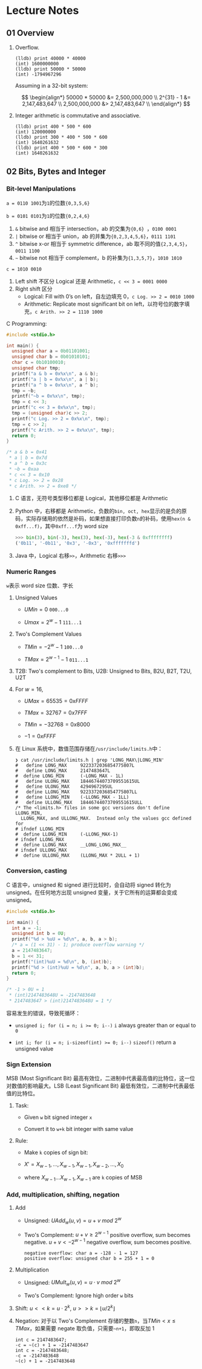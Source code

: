 # Lecture Notes

## 01 Overview

1. Overflow.

    ```shell
    (lldb) print 40000 * 40000
    (int) 1600000000
    (lldb) print 50000 * 50000
    (int) -1794967296
    ```

    Assuming in a 32-bit system:

    $$
    \begin{align*}
      50000 * 50000 &= 2,500,000,000 \\
      2^{31} - 1 &= 2,147,483,647 \\
      2,500,000,000 &> 2,147,483,647 \\
    \end{align*}
    $$

2. Integer arithmetic is commutative and associative.

    ```shell
    (lldb) print 400 * 500 * 600
    (int) 120000000
    (lldb) print 300 * 400 * 500 * 600
    (int) 1640261632
    (lldb) print 400 * 500 * 600 * 300
    (int) 1640261632
    ```

## 02 Bits, Bytes and Integer

### Bit-level Manipulations

`a = 0110 1001`为`1`的位数`{0,3,5,6}`

`b = 0101 0101`为`1`的位数`{0,2,4,6}`

1. `&` bitwise and 相当于 intersection，ab 的交集为`{0,6} `，`0100 0001`
2. `|` bitwise or 相当于 union，ab 的并集为`{0,2,3,4,5,6}`，`0111 1101`
3. `^` bitwise x-or 相当于 symmetric difference，ab 取不同的值`{2,3,4,5}`，`0011 1100`
4. `~` bitwise not 相当于 complement，b 的补集为`{1,3,5,7}`，`1010 1010`

`c = 1010 0010`

1. Left shift 不区分 Logical 还是 Arithmetic，`c << 3 = 0001 0000`
2. Right shift 区分
    - Logical: Fill with 0’s on left，自左边填充 0，`c Log. >> 2 = 0010 1000`
    - Arithmetic: Replicate most significant bit on left，以符号位的数字填充，`c Arith. >> 2 = 1110 1000`

C Programming:

```c
#include <stdio.h>

int main() {
  unsigned char a = 0b01101001;
  unsigned char b = 0b01010101;
  char c = 0b10100010;
  unsigned char tmp;
  printf("a & b = 0x%x\n", a & b);
  printf("a | b = 0x%x\n", a | b);
  printf("a ^ b = 0x%x\n", a ^ b);
  tmp = ~b;
  printf("~b = 0x%x\n", tmp);
  tmp = c << 3;
  printf("c << 3 = 0x%x\n", tmp);
  tmp = (unsigned char)c >> 2;
  printf("c Log. >> 2 = 0x%x\n", tmp);
  tmp = c >> 2;
  printf("c Arith. >> 2 = 0x%x\n", tmp);
  return 0;
}

/* a & b = 0x41
 * a | b = 0x7d
 * a ^ b = 0x3c
 * ~b = 0xaa
 * c << 3 = 0x10
 * c Log. >> 2 = 0x28
 * c Arith. >> 2 = 0xe8 */
```

1. C 语言，无符号类型移位都是 Logical，其他移位都是 Arithmetic

2. Python 中，右移都是 Arithmetic，负数的`bin, oct, hex`显示的是负的原码，实际存储用的依然是补码，如果想直接打印负数`n`的补码，使用`hex(n & 0xff...f)`，其中`0xff...f`为 word size

    ```python
    >>> bin(3), bin(-3), hex(3), hex(-3), hex(-3 & 0xffffffff)
    ('0b11', '-0b11', '0x3', '-0x3', '0xfffffffd')
    ```

3. Java 中，Logical 右移`>>`，Arithmetic 右移`>>>`

### Numeric Ranges

`w`表示 word size 位数、字长

1. Unsigned Values

    - $UMin=0$ `000...0`

    - $Umax=2^w-1$ `111...1`

2. Two's Complement Values

    - $TMin=-2^w-1$ `100...0`

    - $TMax=2^{w-1}-1$ `011...1`

3. T2B: Two's complement to Bits, U2B: Unsigned to Bits, B2U, B2T, T2U, U2T

4. For $w=16$,

    - $UMax=65535=0xFFFF$

    - $TMax=32767=0x7FFF$

    - $TMin=-32768=0x8000$

    - $-1=0xFFFF$

5. 在 Linux 系统中，数值范围存储在`/usr/include/limits.h`中：

    ```shell
    ❯ cat /usr/include/limits.h | grep 'LONG_MAX\|LONG_MIN'
    #   define LONG_MAX     9223372036854775807L
    #   define LONG_MAX     2147483647L
    #  define LONG_MIN      (-LONG_MAX - 1L)
    #   define ULONG_MAX    18446744073709551615UL
    #   define ULONG_MAX    4294967295UL
    #   define LLONG_MAX    9223372036854775807LL
    #   define LLONG_MIN    (-LLONG_MAX - 1LL)
    #   define ULLONG_MAX   18446744073709551615ULL
    /* The <limits.h> files in some gcc versions don't define LLONG_MIN,
      LLONG_MAX, and ULLONG_MAX.  Instead only the values gcc defined for
    # ifndef LLONG_MIN
    #  define LLONG_MIN     (-LLONG_MAX-1)
    # ifndef LLONG_MAX
    #  define LLONG_MAX     __LONG_LONG_MAX__
    # ifndef ULLONG_MAX
    #  define ULLONG_MAX    (LLONG_MAX * 2ULL + 1)
    ```

### Conversion, casting

C 语言中，unsigned 和 signed 进行比较时，会自动将 signed 转化为 unsigned。在任何地方出现 unsigned 变量，关于它所有的运算都会变成 unsigned。

```c
#include <stdio.h>

int main() {
  int a = -1;
  unsigned int b = 0U;
  printf("%d > %uU = %d\n", a, b, a > b);
  /* a = (1 << 31) - 1; produce overflow warning */
  a = 2147483647;
  b = 1 << 31;
  printf("(int)%uU = %d\n", b, (int)b);
  printf("%d > (int)%uU = %d\n", a, b, a > (int)b);
  return 0;
}

/* -1 > 0U = 1
 * (int)2147483648U = -2147483648
 * 2147483647 > (int)2147483648U = 1 */
```

容易发生的错误，导致死循环：

-   `unsigned i; for (i = n; i >= 0; i--)` `i` always greater than or equal to `0`

-   `int i; for (i = n; i-sizeof(int) >= 0; i--)` `sizeof()` return a unsigned value

### Sign Extension

MSB (Most Significant Bit) 最高有效位，二进制中代表最高值的比特位，这一位对数值的影响最大。LSB (Least Significant Bit) 最低有效位，二进制中代表最低值的比特位。

1. Task:

    - Given `w` bit signed integer `x`

    - Convert it to `w+k` bit integer with same value

2. Rule:

    - Make `k` copies of sign bit:

    - $X'=X_{w-1},\dots,X_{w-1},X_{w-1},X_{w-2},\dots,X_{0}$

    - where $X_{w-1}\dots X_{w-1},X_{w-1}$ are `k` copies of MSB

### Add, multiplication, shifting, negation

1. Add

    - Unsigned: $UAdd_w(u,v)=u+v\ mod\ 2^w$

    - Two's Complement: $u+v\geq2^{w-1}$ positive overflow, sum becomes negative. $u+v\lt-2^{w-1}$ negative overflow, sum becomes positive.

        ```
        negative overflow: char a = -128 - 1 = 127
        positive overflow: unsigned char b = 255 + 1 = 0
        ```

2. Multiplication

    - Unsigned: $UMult_w(u,v)=u\cdot v\ mod\ 2^w$

    - Two's Complement: Ignore high order `w` bits

3. Shift: $u<<k=u\cdot 2^k$, $u>>k=\lfloor{u/2^k}\rfloor$

4. Negation: 对于以 Two's Complement 存储的整数`n`，当$TMin<x\leq TMax$，如果需要 negate 取负值，只需要`~n+1`，即取反加 1

    ```
    int c = 2147483647;
    -c = ~(c) + 1 = -2147483647
    int c = -2147483648;
    -c = -2147483648
    ~(c) + 1 = -2147483648
    ```
